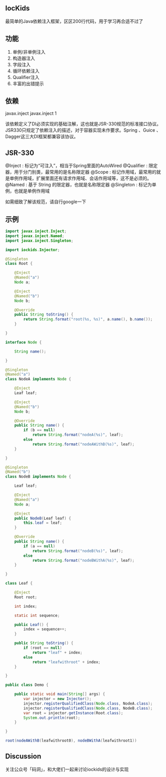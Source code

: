 IocKids
--
最简单的Java依赖注入框架，区区200行代码，用于学习再合适不过了

功能
--
1. 单例/非单例注入
2. 构造器注入
3. 字段注入
4. 循环依赖注入
5. Qualifier注入
6. 丰富的出错提示

依赖
--
<dependency>
	<groupId>javax.inject</groupId>
	<artifactId>javax.inject</artifactId>
	<version>1</version>
</dependency>

该依赖定义了DI必须实现的基础注解，这也就是JSR-330规范的标准接口协议。JSR330只规定了依赖注入的描述，对于容器实现未作要求。Spring 、Guice 、Dagger这三大DI框架都兼容该协议。

JSR-330
--
@Inject : 标记为“可注入”，相当于Spring里面的AutoWired
@Qualifier : 限定器，用于分门别类，最常用的是名称限定器
@Scope : 标记作用域，最常用的就是单例作用域，扩展里面还有请求作用域、会话作用域等，这不是必须的。
@Named : 基于 String 的限定器，也就是名称限定器
@Singleton : 标记为单例，也就是单例作用域

如需细致了解该规范，请自行google一下

示例
--

```java
import javax.inject.Inject;
import javax.inject.Named;
import javax.inject.Singleton;

import iockids.Injector;

@Singleton
class Root {

	@Inject
	@Named("a")
	Node a;

	@Inject
	@Named("b")
	Node b;

	@Override
	public String toString() {
		return String.format("root(%s, %s)", a.name(), b.name());
	}

}

interface Node {

	String name();

}

@Singleton
@Named("a")
class NodeA implements Node {

	@Inject
	Leaf leaf;

	@Inject
	@Named("b")
	Node b;

	@Override
	public String name() {
		if (b == null)
			return String.format("nodeA(%s)", leaf);
		else
			return String.format("nodeAWithB(%s)", leaf);
	}

}

@Singleton
@Named("b")
class NodeB implements Node {

	Leaf leaf;

	@Inject
	@Named("a")
	Node a;

	@Inject
	public NodeB(Leaf leaf) {
		this.leaf = leaf;
	}

	@Override
	public String name() {
		if (a == null)
			return String.format("nodeB(%s)", leaf);
		else
			return String.format("nodeBWithA(%s)", leaf);
	}

}

class Leaf {

	@Inject
	Root root;

	int index;

	static int sequence;

	public Leaf() {
		index = sequence++;
	}

	public String toString() {
		if (root == null)
			return "leaf" + index;
		else
			return "leafwithroot" + index;
	}

}

public class Demo {

	public static void main(String[] args) {
		var injector = new Injector();
		injector.registerQualifiedClass(Node.class, NodeA.class);
		injector.registerQualifiedClass(Node.class, NodeB.class);
		var root = injector.getInstance(Root.class);
		System.out.println(root);
	}

}

root(nodeAWithB(leafwithroot0), nodeBWithA(leafwithroot1))
```

Discussion
--
关注公众号「码洞」，和大佬们一起来讨论iockids的设计与实现
